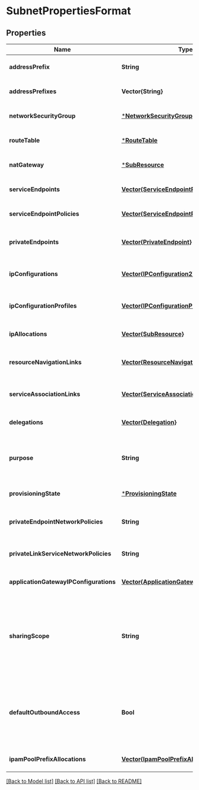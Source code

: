 # SubnetPropertiesFormat


## Properties
Name | Type | Description | Notes
------------ | ------------- | ------------- | -------------
**addressPrefix** | **String** | The address prefix for the subnet. | [optional] [default to nothing]
**addressPrefixes** | **Vector{String}** | List of address prefixes for the subnet. | [optional] [default to nothing]
**networkSecurityGroup** | [***NetworkSecurityGroup**](NetworkSecurityGroup.md) |  | [optional] [default to nothing]
**routeTable** | [***RouteTable**](RouteTable.md) |  | [optional] [default to nothing]
**natGateway** | [***SubResource**](SubResource.md) |  | [optional] [default to nothing]
**serviceEndpoints** | [**Vector{ServiceEndpointPropertiesFormat}**](ServiceEndpointPropertiesFormat.md) | An array of service endpoints. | [optional] [default to nothing]
**serviceEndpointPolicies** | [**Vector{ServiceEndpointPolicy}**](ServiceEndpointPolicy.md) | An array of service endpoint policies. | [optional] [default to nothing]
**privateEndpoints** | [**Vector{PrivateEndpoint}**](PrivateEndpoint.md) | An array of references to private endpoints. | [optional] [readonly] [default to nothing]
**ipConfigurations** | [**Vector{IPConfiguration2}**](IPConfiguration2.md) | An array of references to the network interface IP configurations using subnet. | [optional] [readonly] [default to nothing]
**ipConfigurationProfiles** | [**Vector{IPConfigurationProfile}**](IPConfigurationProfile.md) | Array of IP configuration profiles which reference this subnet. | [optional] [readonly] [default to nothing]
**ipAllocations** | [**Vector{SubResource}**](SubResource.md) | Array of IpAllocation which reference this subnet. | [optional] [default to nothing]
**resourceNavigationLinks** | [**Vector{ResourceNavigationLink}**](ResourceNavigationLink.md) | An array of references to the external resources using subnet. | [optional] [readonly] [default to nothing]
**serviceAssociationLinks** | [**Vector{ServiceAssociationLink}**](ServiceAssociationLink.md) | An array of references to services injecting into this subnet. | [optional] [readonly] [default to nothing]
**delegations** | [**Vector{Delegation}**](Delegation.md) | An array of references to the delegations on the subnet. | [optional] [default to nothing]
**purpose** | **String** | A read-only string identifying the intention of use for this subnet based on delegations and other user-defined properties. | [optional] [readonly] [default to nothing]
**provisioningState** | [***ProvisioningState**](ProvisioningState.md) |  | [optional] [default to nothing]
**privateEndpointNetworkPolicies** | **String** | Enable or Disable apply network policies on private end point in the subnet. | [optional] [default to "Disabled"]
**privateLinkServiceNetworkPolicies** | **String** | Enable or Disable apply network policies on private link service in the subnet. | [optional] [default to "Enabled"]
**applicationGatewayIPConfigurations** | [**Vector{ApplicationGatewayIPConfiguration}**](ApplicationGatewayIPConfiguration.md) | Application gateway IP configurations of virtual network resource. | [optional] [default to nothing]
**sharingScope** | **String** | Set this property to Tenant to allow sharing subnet with other subscriptions in your AAD tenant. This property can only be set if defaultOutboundAccess is set to false, both properties can only be set if subnet is empty. | [optional] [default to "null"]
**defaultOutboundAccess** | **Bool** | Set this property to false to disable default outbound connectivity for all VMs in the subnet. This property can only be set at the time of subnet creation and cannot be updated for an existing subnet. | [optional] [default to nothing]
**ipamPoolPrefixAllocations** | [**Vector{IpamPoolPrefixAllocation}**](IpamPoolPrefixAllocation.md) | A list of IPAM Pools for allocating IP address prefixes. | [optional] [default to nothing]


[[Back to Model list]](../README.md#models) [[Back to API list]](../README.md#api-endpoints) [[Back to README]](../README.md)


